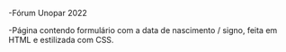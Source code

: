 -Fórum Unopar 2022

-Página contendo formulário com a data de nascimento / signo, feita em HTML  e   estilizada com CSS.